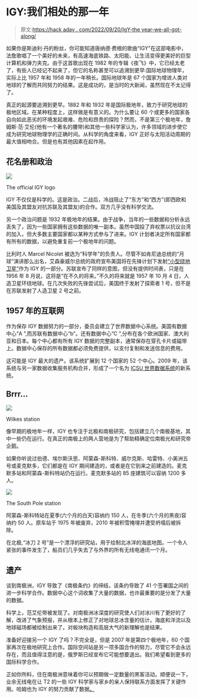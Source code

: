 # IGY:我们相处的那一年

> 原文:[https://hack aday . com/2022/09/20/IgY-the year-we-all-got-along/](https://hackaday.com/2022/09/20/igy-the-year-we-all-got-along/)

如果你是斯迪利·丹的粉丝，你可能知道唐纳德·费根的歌曲“IGY”在这部电影中，法詹歌唱了一个美好的未来，有高速海底铁路、太阳能、让生活变得更美好的巨型计算机和弹力夹克。由于这首歌出现在 1982 年的专辑《夜飞》中，它已经太老了，有些人已经记不起来了，但它的名称甚至可以追溯到更早:国际地球物理年，实际上比 1957 年和 1958 年的一年稍长。国际地球年是 67 个国家为增进人类对地球的了解而共同努力的结果。这是成功的，是当时的大新闻，虽然现在不太记得了。

真正的起源要追溯到更早。1882 年和 1932 年是国际极地年，致力于研究地球的极地区域。在某种程度上，这样做是有意义的。为什么要让 60 个或更多的国家各自向如此恶劣的环境发起艰难、危险和昂贵的探险？然而，不是第三个极地年，詹姆斯·范·艾伦(他有一个著名的腰带)和其他一些科学家认为，许多领域的进步使它成为研究地球物理学的正确时间。从科学的角度来看，IGY 正好与太阳活动周期的最大值相吻合。但是也有其他因素在起作用。

## 花名册和政治

[![](../Images/9eb5791ac818c742aad3c59934b613da.png)](https://hackaday.com/wp-content/uploads/2022/09/Igylogo.jpg)

The official IGY logo

IGY 不仅仅是科学的。这是政治。二战后，冷战阻止了“东方”和“西方”(即西欧和美国及其盟友对抗苏联及其盟友)的合作。双方几乎没有科学交流。

另一个政治问题是 1932 年极地年的结果。由于战争，当年的一些数据和分析永远丢失了，因为一些国家拥有这些数据的唯一副本。虽然中国投了弃权票以抗议台湾的加入，但大多数主要国家都以某种方式参与了进来。IGY 计划者决定所有国家都有所有的数据，以避免重复前一个极地年的问题。

比利时人 Marcel Nicolet 被选为“科学年”的负责人。尽管不如肯尼迪总统的“月球”演讲那么出名，艾森豪威尔总统的政府宣布美国将在先锋计划下发射[“小型绕地卫星”](https://www.eisenhowerlibrary.gov/sites/default/files/research/online-documents/igy/1955-7-29-press-release.pdf)作为 IGY 的一部分。苏联宣布了同样的意图，但没有提供时间表，只是在 1956 年 8 月说，这将是“在不久的将来。”不久的将来就是 1957 年 10 月 4 日，人造卫星环绕地球。在几次失败的先锋尝试后，美国终于发射了探索者 1 号，但不是在苏联发射了人造卫星 2 号之前。

## 1957 年的互联网

作为保存 IGY 数据努力的一部分，委员会建立了世界数据中心系统。美国有数据中心“A ”,而苏联有数据中心“b”。还有数据中心“C ”,分布在各个欧洲国家、澳大利亚和日本。每个中心都有所有 IGY 数据的完整副本，通常保存在穿孔卡片或磁带上。数据中心保存的所有数据都必须免费提供，以支付复制和发送信息的费用。

这可能是 IGY 最大的遗产。该系统扩展到 12 个国家的 52 个中心。2009 年，该系统与另一家数据收集服务机构合并，形成了一个名为 [ICSU 世界数据系统](https://www.worlddatasystem.org)的新系统。

## Brrr…

[![](../Images/1cc970c0aea7bbd12545794fd29ccd4d.png)](https://hackaday.com/wp-content/uploads/2022/09/1957-Wilkes-Station-HR.jpg)

Wilkes station

像早期的极地年一样，IGY 也专注于北极和南极研究，包括建立几个南极基地，其中一些仍在运行。在真正的南极上的两人营地是为了帮助精确定位南极光和研究帝企鹅。

如果你听说过伯德、埃尔斯沃思、阿蒙森-斯科特、威尔克斯、哈雷特、小美洲五号或麦克默多，它们都是在 IGY 期间建造的，或者是在它到来之前建造的。麦克默多站和阿蒙森-斯科特站仍在运行。麦克默多站的 85 座建筑可以容纳 1200 多人。

[![](../Images/c66142efa42a56fdf88693bb16952a90.png)](https://hackaday.com/wp-content/uploads/2022/09/POLECARGOAIRDROPPED.1958-HR.jpg)

The South Pole station

阿蒙森-斯科特站在夏季(六个月的白天)容纳约 150 人，在冬季(六个月的黑夜)容纳约 50 人。原车站于 1975 年被废弃，2010 年被积雪掩埋并遭受坍塌后被拆除。

在北极,“冰刀 2 号”是一个漂浮的研究站，用于绘制北冰洋的海底地图。一个令人紧张的事件发生了，船员们几乎失去了与外界的所有无线电通讯一个月。

## 遗产

谈到南极洲，IGY 导致了《南极条约》的缔结，该条约导致了 41 个签署国之间的进一步科学合作。数据中心这个词收集了大量的数据，也许最重要的是分发了大量的数据。

科学上，范艾伦带被发现了。对南极洲冰深度的研究使人们对冰川有了更好的了解，改进了气象预报，并从根本上修正了对地球总冰含量的估计。海底和洋流以及地球磁场都被绘制出来了。对板块构造和高层大气的新理解也是结果。

准备好迎接另一个 IGY 了吗？不完全是，但是 2007 年是第四个极地年，60 个国家再次在极地研究上合作。国际空间站是另一项多国合作的努力，尽管它不会永远存在，而且值得注意的是，俄罗斯已经宣布它可能想要退出。我们希望看到更多的国际科学合作。

正如你所料，住在南极洲意味着你可以预期做一定数量的黑客活动。顺便说一下，业余无线电在让 T2 的一些 IGY 科学家与家乡的亲人保持联系方面发挥了关键作用。哈姆也为 IGY 的努力贡献了数据[。](http://www.arrl.org/files/file/History/History%20of%20QST%20Volume%201%20-%20Technology/QS09-56-Southworth_opt.pdf)